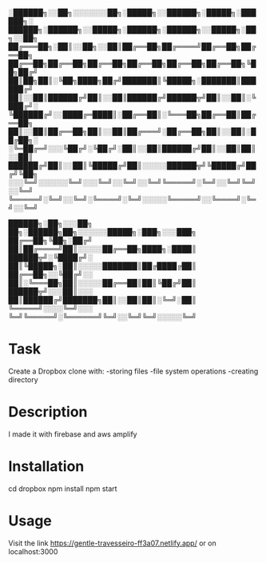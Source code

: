 
░██████╗░░██╗░░░░░░░██╗░█████╗░░██████╗░█████╗░██████╗░  ██████╗░██████╗░░█████╗░██████╗░██████╗░░█████╗░██╗░░██╗
██╔═══██╗░██║░░██╗░░██║██╔══██╗██╔════╝██╔══██╗██╔══██╗  ██╔══██╗██╔══██╗██╔══██╗██╔══██╗██╔══██╗██╔══██╗╚██╗██╔╝
██║██╗██║░╚██╗████╗██╔╝███████║╚█████╗░███████║██████╔╝  ██║░░██║██████╔╝██║░░██║██████╔╝██████╦╝██║░░██║░╚███╔╝░
╚██████╔╝░░████╔═████║░██╔══██║░╚═══██╗██╔══██║██╔══██╗  ██║░░██║██╔══██╗██║░░██║██╔═══╝░██╔══██╗██║░░██║░██╔██╗░
░╚═██╔═╝░░░╚██╔╝░╚██╔╝░██║░░██║██████╔╝██║░░██║██║░░██║  ██████╔╝██║░░██║╚█████╔╝██║░░░░░██████╦╝╚█████╔╝██╔╝╚██╗
░░░╚═╝░░░░░░╚═╝░░░╚═╝░░╚═╝░░╚═╝╚═════╝░╚═╝░░╚═╝╚═╝░░╚═╝  ╚═════╝░╚═╝░░╚═╝░╚════╝░╚═╝░░░░░╚═════╝░░╚════╝░╚═╝░░╚═╝


██████╗░██╗░░░██╗  ██╗░██████╗██╗░░░░░░█████╗░███╗░░░███╗
██╔══██╗╚██╗░██╔╝  ██║██╔════╝██║░░░░░██╔══██╗████╗░████║
██████╦╝░╚████╔╝░  ██║╚█████╗░██║░░░░░███████║██╔████╔██║
██╔══██╗░░╚██╔╝░░  ██║░╚═══██╗██║░░░░░██╔══██║██║╚██╔╝██║
██████╦╝░░░██║░░░  ██║██████╔╝███████╗██║░░██║██║░╚═╝░██║
╚═════╝░░░░╚═╝░░░  ╚═╝╚═════╝░╚══════╝╚═╝░░╚═╝╚═╝░░░░░╚═╝


# Task
Create a Dropbox clone with:
-storing files
-file system operations
-creating directory

# Description
I made it with firebase and aws amplify

# Installation
cd dropbox
npm install
npm start

# Usage
Visit the link https://gentle-travesseiro-ff3a07.netlify.app/ or on localhost:3000